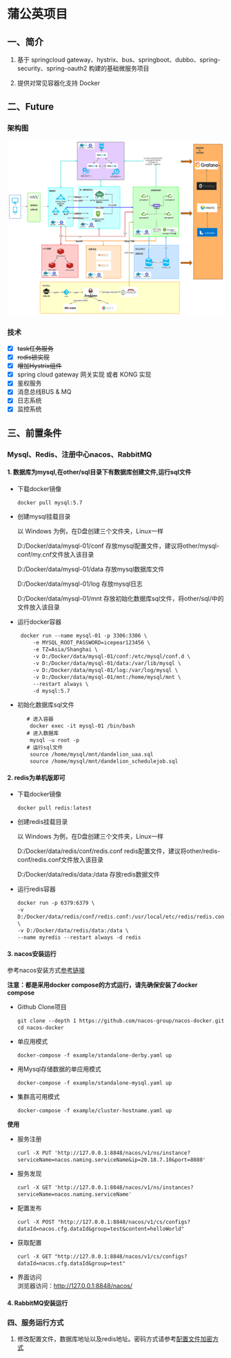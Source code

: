 # 蒲公英项目

## 一、简介

1. 基于 springcloud gateway、hystrix、bus、springboot、dubbo、spring-security、spring-oauth2 构建的基础微服务项目

2. 提供对常见容器化支持 Docker

## 二、Future
### 架构图

![](./other/image/springcloud微服务系统架构图.png)

### 技术

- [x] ~~task任务服务~~
- [x] ~~redis锁实现~~
- [x] ~~增加Hystrix组件~~
- [x] spring cloud gateway 网关实现 或者 KONG 实现
- [x] 鉴权服务
- [x] 消息总线BUS & MQ
- [x] 日志系统
- [x] 监控系统

## 三、前置条件

### Mysql、Redis、注册中心nacos、RabbitMQ

#### 1. 数据库为mysql,在other/sql目录下有数据库创建文件,运行sql文件
   
   - 下载docker镜像 
       ```shell script
       docker pull mysql:5.7
        ```
   - 创建mysql挂载目录
   
       以 Windows 为例，在D盘创建三个文件夹，Linux一样
        
        D:/Docker/data/mysql-01/conf 存放mysql配置文件，建议将other/mysql-conf/my.cnf文件放入该目录
        
        D:/Docker/data/mysql-01/data 存放mysql数据库文件
        
        D:/Docker/data/mysql-01/log  存放mysql日志
        
        D:/Docker/data/mysql-01/mnt  存放初始化数据库sql文件，将other/sql/中的文件放入该目录
   
   - 运行docker容器
       ```shell script
        docker run --name mysql-01 -p 3306:3306 \
            -e MYSQL_ROOT_PASSWORD=icepear123456 \
            -e TZ=Asia/Shanghai \
            -v D:/Docker/data/mysql-01/conf:/etc/mysql/conf.d \
            -v D:/Docker/data/mysql-01/data:/var/lib/mysql \
            -v D:/Docker/data/mysql-01/log:/var/log/mysql \
            -v D:/Docker/data/mysql-01/mnt:/home/mysql/mnt \
            --restart always \
            -d mysql:5.7
       ```
   - 初始化数据库sql文件
       ```shell script
          # 进入容器
           docker exec -it mysql-01 /bin/bash
          # 进入数据库
           mysql -u root -p
          # 运行sql文件
           source /home/mysql/mnt/dandelion_uaa.sql
           source /home/mysql/mnt/dandelion_schedulejob.sql
       ```
   
#### 2. redis为单机版即可
   - 下载docker镜像 
       ```shell script
       docker pull redis:latest
        ```
   - 创建redis挂载目录
      
      以 Windows 为例，在D盘创建三个文件夹，Linux一样
       
       D:/Docker/data/redis/conf/redis.conf redis配置文件，建议将other/redis-conf/redis.conf文件放入该目录
       
      D:/Docker/data/redis/data:/data 存放redis数据文件
      
   - 运行redis容器
       ```shell script
       docker run -p 6379:6379 \
       -v D:/Docker/data/redis/conf/redis.conf:/usr/local/etc/redis/redis.conf \
       -v D:/Docker/data/redis/data:/data \
       --name myredis --restart always -d redis
       ```
     
#### 3. nacos安装运行
   
   参考nacos安装方式[参考链接](https://github.com/nacos-group/nacos-docker)
   
   **注意：都是采用docker compose的方式运行，请先确保安装了docker compose**
   - Github Clone项目 
     ```
     git clone --depth 1 https://github.com/nacos-group/nacos-docker.git
     cd nacos-docker
     ```
   - 单应用模式
     ```
     docker-compose -f example/standalone-derby.yaml up
     ```
   - 用Mysql存储数据的单应用模式
     ```
     docker-compose -f example/standalone-mysql.yaml up
     ```
   - 集群高可用模式
     ```
     docker-compose -f example/cluster-hostname.yaml up 
     ```
   **使用**
   - 服务注册
     ```
     curl -X PUT 'http://127.0.0.1:8848/nacos/v1/ns/instance?serviceName=nacos.naming.serviceName&ip=20.18.7.10&port=8080'
     ```
   - 服务发现
     ```
     curl -X GET 'http://127.0.0.1:8848/nacos/v1/ns/instances?serviceName=nacos.naming.serviceName'
     ```
   - 配置发布
     ```
     curl -X POST "http://127.0.0.1:8848/nacos/v1/cs/configs?dataId=nacos.cfg.dataId&group=test&content=helloWorld"
     ```
   - 获取配置
     ```
     curl -X GET "http://127.0.0.1:8848/nacos/v1/cs/configs?dataId=nacos.cfg.dataId&group=test"
     ```
   - 界面访问  
     浏览器访问：http://127.0.0.1:8848/nacos/

#### 4. RabbitMQ安装运行

 
### 四、服务运行方式

1. 修改配置文件，数据库地址以及redis地址。密码方式请参考[配置文件加密方式](https://github.com/rim-wood/dandelion/tree/master/other/jasypt)

